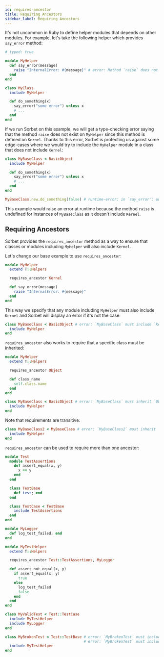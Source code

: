 ```yaml
---
id: requires-ancestor
title: Requiring Ancestors
sidebar_label: Requiring Ancestors
---
```


It's not uncommon in Ruby to define helper modules that depends on other
modules. For example, let's take the following helper which provides `say_error`
method:

```ruby
# typed: true

module MyHelper
  def say_error(message)
    raise "InternalError: #{message}" # error: Method `raise` does not exist on `MyHelper`
  end
end

class MyClass
  include MyHelper

  def do_something(x)
    say_error("some error") unless x
    # ...
  end
end
```

If we run Sorbet on this example, we will get a type-checking error saying that
the method `raise` does not exist on `MyHelper` since this method is defined on
`Kernel`. Thanks to this error, Sorbet is protecting us against some edge-cases
where we would try to include the `MyHelper` module in a class that does not
include `Kernel`:

```ruby
class MyBaseClass < BasicObject
  include MyHelper

  def do_something(x)
    say_error("some error") unless x
    # ...
  end
end

MyBaseClass.new.do_something(false) # runtime-error: in `say_error': undefined method `raise' for #<MyBaseClass> (NoMethodError)
```

This example would raise an error at runtime because the method `raise` is
undefined for instances of `MyBaseClass` as it doesn't include `Kernel`.

## Requiring Ancestors

Sorbet provides the `requires_ancestor` method as a way to ensure that classes
or modules including `MyHelper` will also include `Kernel`.

Let's change our base example to use `requires_ancestor`:

```ruby
module MyHelper
  extend T::Helpers

  requires_ancestor Kernel

  def say_error(message)
    raise "InternalError: #{message}"
  end
end
```

This way we specify that any module including `MyHelper` must also include
`Kernel` and Sorbet will display an error if it's not the case:

```ruby
class MyBaseClass < BasicObject # error: `MyBaseClass` must include `Kernel` (required by `MyHelper`)
  include MyHelper
end
```

`requires_ancestor` also works to require that a specific class must be
inherited:

```ruby
module MyHelper
  extend T::Helpers

  requires_ancestor Object

  def class_name
    self.class.name
  end
end

class MyBaseClass < BasicObject # error: `MyBaseClass` must inherit `Object` (required by `MyHelper`)
  include MyHelper
end
```

Note that requirements are transitive:

```ruby
class MyBaseClass2 < MyBaseClass # error: `MyBaseClass2` must inherit `Object` (required by `MyHelper`)
  include MyHelper
end
```

`requires_ancestor` can be used to require more than one ancestor:

```ruby
module Test
  module TestAssertions
    def assert_equal(x, y)
      x == y
    end
  end

  class TestBase
    def test; end
  end

  class TestCase < TestBase
    include TestAssertions
  end
end

module MyLogger
  def log_test_failed; end
end

module MyTestHelper
  extend T::Helpers

  requires_ancestor Test::TestAssertions, MyLogger

  def assert_not_equal(x, y)
    if assert_equal(x, y)
      true
    else
      log_test_failed
      false
    end
  end
end

class MyValidTest < Test::TestCase
  include MyTestHelper
  include MyLogger
end

class MyBrokenTest < Test::TestBase # error: `MyBrokenTest` must include `Test::TestAssertions` (required by `MyTestHelper`)
                                    # error: `MyBrokenTest` must include `MyLogger` (required by `MyTestHelper`)
  include MyTestHelper
end
```
